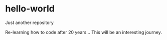 # hello-world
Just another repository

Re-learning how to code after 20 years...
This will be an interesting journey.

